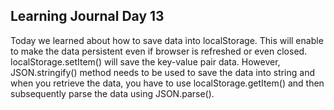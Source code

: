 ## Learning Journal Day 13

Today we learned about how to save data into localStorage. This will enable to make the data persistent even if browser is refreshed or even closed.
localStorage.setItem() will save the key-value pair data. However, JSON.stringify() method needs to be used to save the data into string and when you retrieve the data, you have to use localStorage.getItem() and then subsequently parse the data using JSON.parse().
